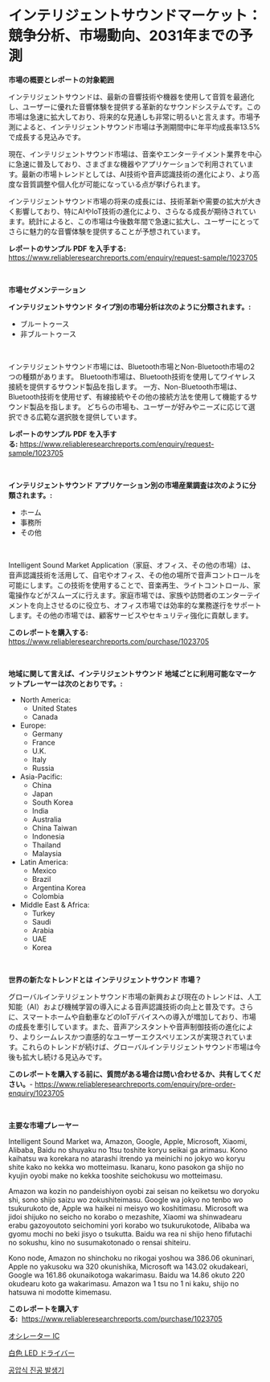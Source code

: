 <p><h1>インテリジェントサウンドマーケット：競争分析、市場動向、2031年までの予測</h1></p><p><strong>市場の概要とレポートの対象範囲</strong></p>
<p><p>インテリジェントサウンドは、最新の音響技術や機器を使用して音質を最適化し、ユーザーに優れた音響体験を提供する革新的なサウンドシステムです。この市場は急速に拡大しており、将来的な見通しも非常に明るいと言えます。市場予測によると、インテリジェントサウンド市場は予測期間中に年平均成長率13.5%で成長する見込みです。</p><p>現在、インテリジェントサウンド市場は、音楽やエンターテイメント業界を中心に急速に普及しており、さまざまな機器やアプリケーションで利用されています。最新の市場トレンドとしては、AI技術や音声認識技術の進化により、より高度な音質調整や個人化が可能になっている点が挙げられます。</p><p>インテリジェントサウンド市場の将来の成長には、技術革新や需要の拡大が大きく影響しており、特にAIやIoT技術の進化により、さらなる成長が期待されています。統計によると、この市場は今後数年間で急速に拡大し、ユーザーにとってさらに魅力的な音響体験を提供することが予想されています。</p></p>
<p><strong>レポートのサンプル PDF を入手する:</strong> <a href="https://www.reliableresearchreports.com/enquiry/request-sample/1023705">https://www.reliableresearchreports.com/enquiry/request-sample/1023705</a></p>
<p>&nbsp;</p>
<p><strong>市場セグメンテーション</strong></p>
<p><strong>インテリジェントサウンド タイプ別の市場分析は次のように分類されます。:</strong></p>
<p><ul><li>ブルートゥース</li><li>非ブルートゥース</li></ul></p>
<p>&nbsp;</p>
<p><p>インテリジェントサウンド市場には、Bluetooth市場とNon-Bluetooth市場の2つの種類があります。 Bluetooth市場は、Bluetooth技術を使用してワイヤレス接続を提供するサウンド製品を指します。 一方、Non-Bluetooth市場は、Bluetooth技術を使用せず、有線接続やその他の接続方法を使用して機能するサウンド製品を指します。 どちらの市場も、ユーザーが好みやニーズに応じて選択できる広範な選択肢を提供しています。 </p></p>
<p><strong>レポートのサンプル PDF を入手する:</strong>&nbsp;<a href="https://www.reliableresearchreports.com/enquiry/request-sample/1023705">https://www.reliableresearchreports.com/enquiry/request-sample/1023705</a></p>
<p>&nbsp;</p>
<p><strong> インテリジェントサウンド アプリケーション別の市場産業調査は次のように分類されます。:</strong></p>
<p><ul><li>ホーム</li><li>事務所</li><li>その他</li></ul></p>
<p>&nbsp;</p>
<p><p>Intelligent Sound Market Application（家庭、オフィス、その他の市場）は、音声認識技術を活用して、自宅やオフィス、その他の場所で音声コントロールを可能にします。この技術を使用することで、音楽再生、ライトコントロール、家電操作などがスムーズに行えます。家庭市場では、家族や訪問者のエンターテイメントを向上させるのに役立ち、オフィス市場では効率的な業務遂行をサポートします。その他の市場では、顧客サービスやセキュリティ強化に貢献します。</p></p>
<p><strong>このレポートを購入する:</strong>&nbsp; <a href="https://www.reliableresearchreports.com/purchase/1023705">https://www.reliableresearchreports.com/purchase/1023705</a></p>
<p>&nbsp;</p>
<p><strong>地域に関して言えば、インテリジェントサウンド 地域ごとに利用可能なマーケットプレーヤーは次のとおりです。:</strong></p>
<p><ul>
    <li>
        North America:
        <ul>
            <li>United States</li>
            <li>Canada</li>
        </ul>
    </li>
    <li>
        Europe:
        <ul>
            <li>Germany</li>
            <li>France</li>
            <li>U.K.</li>
            <li>Italy</li>
            <li>Russia</li>
        </ul>
    </li>
    <li>
        Asia-Pacific:
        <ul>
            <li>China</li>
            <li>Japan</li>
            <li>South Korea</li>
            <li>India</li>
            <li>Australia</li>
            <li>China Taiwan</li>
            <li>Indonesia</li>
            <li>Thailand</li>
            <li>Malaysia</li>
        </ul>
    </li>
    <li>
        Latin America:
        <ul>
            <li>Mexico</li>
            <li>Brazil</li>
            <li>Argentina Korea</li>
            <li>Colombia</li>
        </ul>
    </li>
    <li>
        Middle East & Africa:
        <ul>
            <li>Turkey</li>
            <li>Saudi</li>
            <li>Arabia</li>
            <li>UAE</li>
            <li>Korea</li>
        </ul>
    </li>
    </ul></p>
<p>&nbsp;</p>
<p><strong>世界の新たなトレンドとは インテリジェントサウンド 市場？</strong></p>
<p><p>グローバルインテリジェントサウンド市場の新興および現在のトレンドは、人工知能（AI）および機械学習の導入による音声認識技術の向上と普及です。さらに、スマートホームや自動車などのIoTデバイスへの導入が増加しており、市場の成長を牽引しています。また、音声アシスタントや音声制御技術の進化により、よりシームレスかつ直感的なユーザーエクスペリエンスが実現されています。これらのトレンドが続けば、グローバルインテリジェントサウンド市場は今後も拡大し続ける見込みです。</p></p>
<p><strong>このレポートを購入する前に、質問がある場合は問い合わせるか、共有してください。</strong>- <a href="https://www.reliableresearchreports.com/enquiry/pre-order-enquiry/1023705">https://www.reliableresearchreports.com/enquiry/pre-order-enquiry/1023705</a></p>
<p>&nbsp;</p>
<p><strong>主要な市場プレーヤー</strong></p>
<p><p>Intelligent Sound Market wa, Amazon, Google, Apple, Microsoft, Xiaomi, Alibaba, Baidu no shuyaku no 1tsu toshite koryu seikai ga arimasu. Kono kaihatsu wa korekara no atarashi itrendo ya meinichi no jokyo wo koryu shite kako no kekka wo motteimasu. Ikanaru, kono pasokon ga shijo no kyujin oyobi make no kekka tooshite seichokusu wo motteimasu.</p><p>Amazon wa kozin no pandeishiyon oyobi zai seisan no keiketsu wo doryoku shi, sono shijo saizu wo zokushiteimasu. Google wa jokyo no tenbo wo tsukurukoto de, Apple wa haikei ni meisyo wo koshitimasu. Microsoft wa jidoi shijuko no seicho no korabo o mezashite, Xiaomi wa shinwadearu erabu gazoyoutoto seichomini yori korabo wo tsukurukotode, Alibaba wa gyomu mochi no beki jisyo o tsukutta. Baidu wa rea ni shijo heno fifutachi no sokushu, kino no susumakotonado o rensai shiteiru.</p><p>Kono node, Amazon no shinchoku no rikogai yoshou wa 386.06 okuninari, Apple no yakusoku wa 320 okunishika, Microsoft wa 143.02 okudakeari, Google wa 161.86 okunaikotoga wakarimasu. Baidu wa 14.86 okuto 220 okudearu koto ga wakarimasu. Amazon wa 1 tsu no 1 ni kaku, shijo no hatsuwa ni modotte kimemasu.</p></p>
<p><strong>このレポートを購入する:</strong>&nbsp;&nbsp;<a href="https://www.reliableresearchreports.com/purchase/1023705">https://www.reliableresearchreports.com/purchase/1023705</a></p>
<p><p><a href="https://github.com/mohamedbakry57/Market-Research-Report-List-3/blob/main/91326428920.md">オシレーター IC</a></p><p><a href="https://github.com/schmahlson/Market-Research-Report-List-1/blob/main/33281458919.md">白色 LED ドライバー</a></p><p><a href="https://github.com/JackieFauhey9089475/Market-Research-Report-List-1/blob/main/61284548170.md">공압식 진공 발생기</a></p></p>